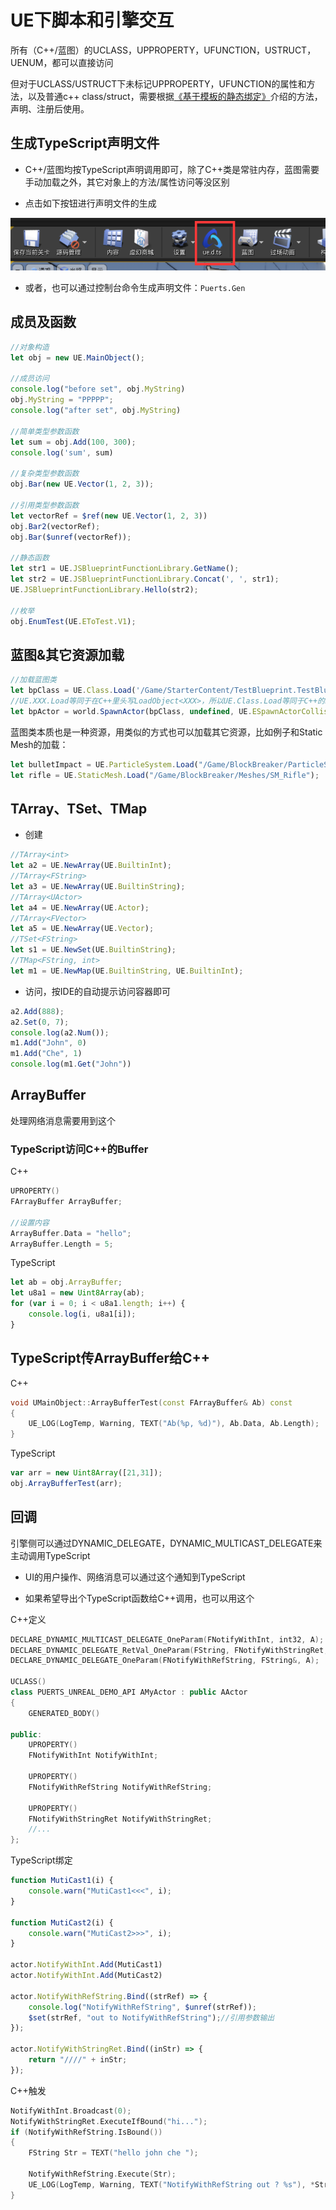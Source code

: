 # UE下脚本和引擎交互

所有（C++/蓝图）的UCLASS，UPPROPERTY，UFUNCTION，USTRUCT，UENUM，都可以直接访问

但对于UCLASS/USTRUCT下未标记UPPROPERTY，UFUNCTION的属性和方法，以及普通c++ class/struct，需要根据[《基于模板的静态绑定》](template_binding.md)介绍的方法，声明、注册后使用。

## 生成TypeScript声明文件

* C++/蓝图均按TypeScript声明调用即可，除了C++类是常驻内存，蓝图需要手动加载之外，其它对象上的方法/属性访问等没区别

* 点击如下按钮进行声明文件的生成

![puerts_gen_dts.png](../../doc/pic/puerts_gen_dts.png)

* 或者，也可以通过控制台命令生成声明文件：`Puerts.Gen`

## 成员及函数

~~~typescript
//对象构造
let obj = new UE.MainObject();

//成员访问
console.log("before set", obj.MyString)
obj.MyString = "PPPPP";
console.log("after set", obj.MyString)

//简单类型参数函数
let sum = obj.Add(100, 300);
console.log('sum', sum)

//复杂类型参数函数
obj.Bar(new UE.Vector(1, 2, 3));

//引用类型参数函数
let vectorRef = $ref(new UE.Vector(1, 2, 3))
obj.Bar2(vectorRef);
obj.Bar($unref(vectorRef));

//静态函数
let str1 = UE.JSBlueprintFunctionLibrary.GetName();
let str2 = UE.JSBlueprintFunctionLibrary.Concat(', ', str1);
UE.JSBlueprintFunctionLibrary.Hello(str2);

//枚举
obj.EnumTest(UE.EToTest.V1);

~~~

## 蓝图&其它资源加载

~~~typescript
//加载蓝图类
let bpClass = UE.Class.Load('/Game/StarterContent/TestBlueprint.TestBlueprint_C');
//UE.XXX.Load等同于在C++里头写LoadObject<XXX>，所以UE.Class.Load等同于C++的LoadObject<UClass>
let bpActor = world.SpawnActor(bpClass, undefined, UE.ESpawnActorCollisionHandlingMethod.Undefined, undefined, undefined) as UE.TestBlueprint_C;
~~~

蓝图类本质也是一种资源，用类似的方式也可以加载其它资源，比如例子和Static Mesh的加载：

~~~typescript
let bulletImpact = UE.ParticleSystem.Load("/Game/BlockBreaker/ParticleSystems/PS_BulletImpact");
let rifle = UE.StaticMesh.Load("/Game/BlockBreaker/Meshes/SM_Rifle");
~~~

## TArray、TSet、TMap

* 创建

~~~typescript
//TArray<int>
let a2 = UE.NewArray(UE.BuiltinInt);
//TArray<FString>
let a3 = UE.NewArray(UE.BuiltinString);
//TArray<UActor>
let a4 = UE.NewArray(UE.Actor);
//TArray<FVector>
let a5 = UE.NewArray(UE.Vector);
//TSet<FString>
let s1 = UE.NewSet(UE.BuiltinString);
//TMap<FString, int>
let m1 = UE.NewMap(UE.BuiltinString, UE.BuiltinInt);
~~~

* 访问，按IDE的自动提示访问容器即可

~~~typescript
a2.Add(888);
a2.Set(0, 7);
console.log(a2.Num());
m1.Add("John", 0)
m1.Add("Che", 1)
console.log(m1.Get("John"))
~~~

## ArrayBuffer

处理网络消息需要用到这个

### TypeScript访问C++的Buffer

C++

~~~c++
UPROPERTY()
FArrayBuffer ArrayBuffer;

//设置内容
ArrayBuffer.Data = "hello";
ArrayBuffer.Length = 5;
~~~

TypeScript

~~~typescript
let ab = obj.ArrayBuffer;
let u8a1 = new Uint8Array(ab);
for (var i = 0; i < u8a1.length; i++) {
    console.log(i, u8a1[i]);
}
~~~

## TypeScript传ArrayBuffer给C++

C++

~~~c++
void UMainObject::ArrayBufferTest(const FArrayBuffer& Ab) const
{
    UE_LOG(LogTemp, Warning, TEXT("Ab(%p, %d)"), Ab.Data, Ab.Length);
}
~~~

TypeScript

~~~typescript
var arr = new Uint8Array([21,31]);
obj.ArrayBufferTest(arr);
~~~

## 回调

引擎侧可以通过DYNAMIC_DELEGATE，DYNAMIC_MULTICAST_DELEGATE来主动调用TypeScript

* UI的用户操作、网络消息可以通过这个通知到TypeScript

* 如果希望导出个TypeScript函数给C++调用，也可以用这个

C++定义

~~~c++
DECLARE_DYNAMIC_MULTICAST_DELEGATE_OneParam(FNotifyWithInt, int32, A);
DECLARE_DYNAMIC_DELEGATE_RetVal_OneParam(FString, FNotifyWithStringRet, FString, A);
DECLARE_DYNAMIC_DELEGATE_OneParam(FNotifyWithRefString, FString&, A);

UCLASS()
class PUERTS_UNREAL_DEMO_API AMyActor : public AActor
{
	GENERATED_BODY()

public:
    UPROPERTY()
    FNotifyWithInt NotifyWithInt;

    UPROPERTY()
    FNotifyWithRefString NotifyWithRefString;

    UPROPERTY()
    FNotifyWithStringRet NotifyWithStringRet;
    //...
};

~~~

TypeScript绑定

~~~typescript
function MutiCast1(i) {
    console.warn("MutiCast1<<<", i);
}

function MutiCast2(i) {
    console.warn("MutiCast2>>>", i);
}

actor.NotifyWithInt.Add(MutiCast1)
actor.NotifyWithInt.Add(MutiCast2)

actor.NotifyWithRefString.Bind((strRef) => {
    console.log("NotifyWithRefString", $unref(strRef));
    $set(strRef, "out to NotifyWithRefString");//引用参数输出
});

actor.NotifyWithStringRet.Bind((inStr) => {
    return "////" + inStr;
});
~~~

C++触发

~~~c++
NotifyWithInt.Broadcast(0);
NotifyWithStringRet.ExecuteIfBound("hi...");
if (NotifyWithRefString.IsBound())
{
    FString Str = TEXT("hello john che ");

    NotifyWithRefString.Execute(Str);
    UE_LOG(LogTemp, Warning, TEXT("NotifyWithRefString out ? %s"), *Str);
}
~~~

